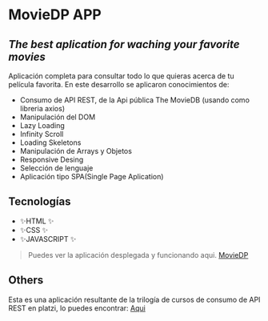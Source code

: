 # MovieDP APP
## _The best aplication for waching your favorite movies_
Aplicación completa para consultar todo lo que quieras acerca de tu película favorita.
En este desarrollo se aplicaron conocimientos de:
- Consumo de API REST, de la Api pública The MovieDB (usando como libreria axios)
- Manipulación del DOM
- Lazy Loading
- Infinity Scroll
- Loading Skeletons
- Manipulación de Arrays y Objetos
- Responsive Desing
- Selección de lenguaje
- Aplicación tipo SPA(Single Page Aplication)


## Tecnologías

- ✨HTML ✨
- ✨CSS ✨
- ✨JAVASCRIPT ✨


> Puedes ver la aplicación desplegada y funcionando aqui. [MovieDP](https://dariopaladinesc.github.io/MovieDP-App/index.html)


## Others

Esta es una aplicación resultante de la trilogía de cursos de consumo de API REST en platzi, lo puedes encontrar: [Aqui](https://platzi.com/cursos/api-profesional/)
